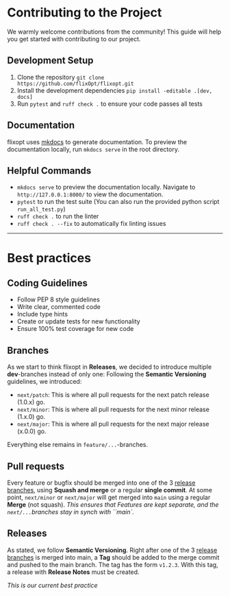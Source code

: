 # Contributing to the Project

We warmly welcome contributions from the community! This guide will help you get started with contributing to our project.

## Development Setup
1. Clone the repository `git clone https://github.com/flixOpt/flixopt.git`
2. Install the development dependencies `pip install -editable .[dev, docs]`
3. Run `pytest` and `ruff check .` to ensure your code passes all tests

## Documentation
flixopt uses [mkdocs](https://www.mkdocs.org/) to generate documentation. To preview the documentation locally, run `mkdocs serve` in the root directory.

## Helpful Commands
- `mkdocs serve` to preview the documentation locally. Navigate to `http://127.0.0.1:8000/` to view the documentation.
- `pytest` to run the test suite (You can also run the provided python script `run_all_test.py`)
- `ruff check .` to run the linter
- `ruff check . --fix` to automatically fix linting issues

---
# Best practices

## Coding Guidelines

- Follow PEP 8 style guidelines
- Write clear, commented code
- Include type hints
- Create or update tests for new functionality
- Ensure 100% test coverage for new code

## Branches
As we start to think flixopt in **Releases**, we decided to introduce multiple **dev**-branches instead of only one:
Following the **Semantic Versioning** guidelines, we introduced:
- `next/patch`: This is where all pull requests for the next patch release (1.0.x) go.  
- `next/minor`: This is where all pull requests for the next minor release (1.x.0) go.  
- `next/major`: This is where all pull requests for the next major release (x.0.0) go.

Everything else remains in `feature/...`-branches.

## Pull requests
Every feature or bugfix should be merged into one of the 3 [release branches](#branches), using **Squash and merge** or a regular **single commit**.
At some point, `next/minor` or `next/major` will get merged into `main` using a regular **Merge**  (not squash).
*This ensures that Features are kept separate, and the `next/...`branches stay in synch with ``main`.*

## Releases
As stated, we follow **Semantic Versioning**.
Right after one of the 3 [release branches](#branches) is merged into main, a **Tag** should be added to the merge commit and pushed to the main branch. The tag has the form `v1.2.3`.
With this tag,  a release with **Release Notes** must be created. 

*This is our current best practice*
